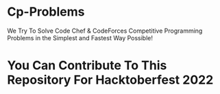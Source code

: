 # Cp-Problems

We Try To Solve Code Chef & CodeForces Competitive Programming Problems in the Simplest and Fastest Way Possible!

# You Can Contribute To This Repository For Hacktoberfest 2022

